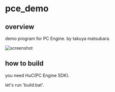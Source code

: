 # pce_demo

## overview

demo program for PC Engine. 
by takuya matsubara.

![screenshot](https://user-images.githubusercontent.com/5597377/130898001-a174c664-5ecb-4f99-8437-3051df4e36ce.png)

## how to build

you need HuC(PC Engine SDK).

let's run 'build.bat'.
